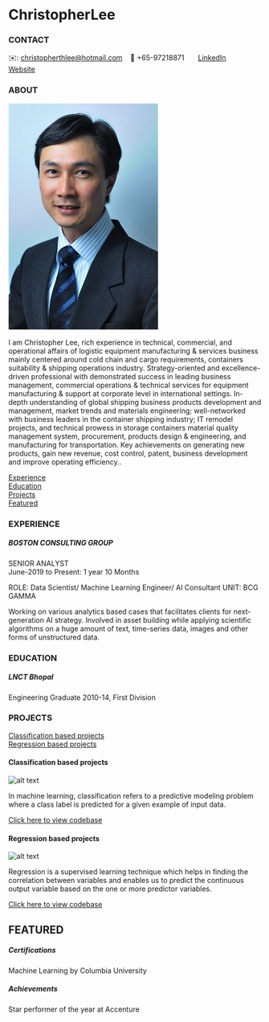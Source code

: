# ChristopherLee

<!-- CONTACT Section Starts -->
### CONTACT

<!-- Add your details -->
✉️: christopherthlee@hotmail.com 
&nbsp;&nbsp; 📲 +65-97218871
&nbsp;&nbsp;&nbsp;&nbsp;&nbsp; [LinkedIn](https://www.linkedin.com/in/lee-christopher-7531a124/) 
&nbsp;&nbsp;&nbsp;&nbsp;&nbsp; [Website](https://www.linkedin.com/in/lee-christopher-7531a124/)
<!-- CONTACT Section Ends -->

<!-- ABOUT Section Starts -->
### ABOUT
<!-- Add link to your picture -->

![alt text](https://github.com/christopherthlee/ChristopherLee/blob/414700403a40066d7e6cdb5d0ae6c8935e435c4e/CL%20photo.jpg)

<!-- Add your details -->

I am Christopher Lee, rich experience in technical, commercial, and operational affairs of logistic equipment manufacturing & services business mainly centered around cold chain and cargo requirements, containers suitability & shipping operations industry. Strategy-oriented and excellence-driven professional with demonstrated success in leading business management, commercial operations & technical services for equipment manufacturing & support at corporate level in international settings. In-depth understanding of global shipping business products development and management, market trends and materials engineering; well-networked with business leaders in the container shipping industry; IT remodel projects, and technical prowess in storage containers material quality management system, procurement, products design & engineering, and manufacturing for transportation. Key achievements on generating new products, gain new revenue, cost control, patent, business development and improve operating efficiency..


<!-- Add link to the sections -->
[Experience](#experience) <br>
[Education](#education) <br>
[Projects](#projects) <br>
[Featured](#featured) <br> 

<!-- ABOUT Section Ends -->

<!-- EXPERIENCE Section Starts -->
### EXPERIENCE
<!-- Add your details -->
##### BOSTON CONSULTING GROUP
SENIOR ANALYST<br>
June-2019 to Present: 1 year 10 Months

ROLE: Data Scientist/ Machine Learning Engineer/ AI Consultant
UNIT: BCG GAMMA

Working on various analytics based cases that facilitates clients for next-generation AI strategy. Involved in asset building while applying scientific algorithms on a huge amount of text, time-series data, images and other forms of unstructured data.

<!-- EXPERIENCE Section Ends -->

<!-- EDUCATION Section Starts -->
### EDUCATION
<!-- Add your details -->
##### LNCT Bhopal
Engineering Graduate 2010-14, First Division

<!-- EDUCATION Section Ends -->

<!-- PROJECTS Section Starts -->
### PROJECTS
<!-- Add your details -->

[Classification based projects](#classification-based-projects) <br>
[Regression based projects](#regression-based-projects) <br>

<!-- Add your details -->

#### Classification based projects
![alt text](https://raw.githubusercontent.com/krvishwesh54/Kumar-Vishwesh/main/images/Classification.png)

In machine learning, classification refers to a predictive modeling problem where a class label is predicted for a given example of input data.

[Click here to view codebase](https://github.com/krvishwesh54/DataScience_DeepLearning_MachineLearning/tree/master/Classification)

#### Regression based projects
![alt text](https://raw.githubusercontent.com/krvishwesh54/Kumar-Vishwesh/main/images/Regression.jpg)

Regression is a supervised learning technique which helps in finding the correlation between variables and enables us to predict the continuous output variable based on the one or more predictor variables.

[Click here to view codebase](https://github.com/krvishwesh54/DataScience_DeepLearning_MachineLearning/tree/master/Regression)

<!-- PROJECTS Section Ends -->

<!-- FEATURED Section Starts -->
## FEATURED
<!-- Add your details -->
##### Certifications
Machine Learning by Columbia University

##### Achievements
Star performer of the year at Accenture
<!-- FEATURED Section Ends -->
